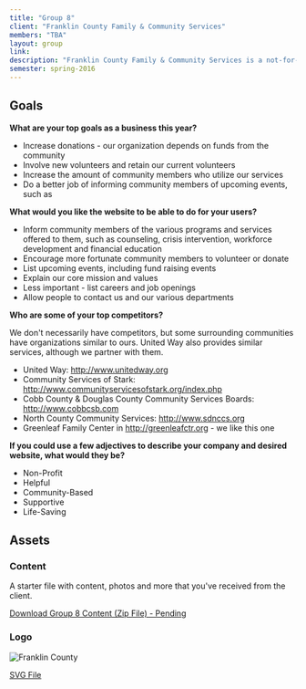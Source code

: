 ```yaml
---
title: "Group 8"
client: "Franklin County Family & Community Services"
members: "TBA"
layout: group
link: 
description: "Franklin County Family & Community Services is a not-for-profit agency staffed by professional staff members and volunteers who empower individuals and families in the areas of support, advocacy, training and counseling."
semester: spring-2016
---
```



## Goals

**What are your top goals as a business this year?**

* Increase donations - our organization depends on funds from the community 
* Involve new volunteers and retain our current volunteers
* Increase the amount of community members who utilize our services
* Do a better job of informing community members of upcoming events, such as 

**What would you like the website to be able to do for your users?**

* Inform community members of the various programs and services offered to them, such as counseling, crisis intervention, workforce development and financial education
* Encourage more fortunate community members to volunteer or donate
* List upcoming events, including fund raising events
* Explain our core mission and values
* Less important - list careers and job openings
* Allow people to contact us and our various departments

**Who are some of your top competitors?**

We don't necessarily have competitors, but some surrounding communities have organizations similar to ours.  United Way also provides similar services, although we partner with them.

* United Way: http://www.unitedway.org
* Community Services of Stark: http://www.communityservicesofstark.org/index.php
* Cobb County & Douglas County Community Services Boards: http://www.cobbcsb.com
* North County Community Services: http://www.sdnccs.org
* Greenleaf Family Center in http://greenleafctr.org - we like this one


**If you could use a few adjectives to describe your company and desired website, what would they be?**

* Non-Profit
* Helpful
* Community-Based
* Supportive
* Life-Saving


## Assets

### Content

A starter file with content, photos and more that you've received from the client.  

<a href="/groups/assets/group8/Group-8-Content.zip">Download Group 8 Content (Zip File) - Pending</a>

### Logo
<img src="/groups/assets/group8/FranklinCountyLogo-02.svg" alt="Franklin County" />

<a href="/groups/assets/group8/FranklinCountyLogo-02.svg">SVG File</a>
